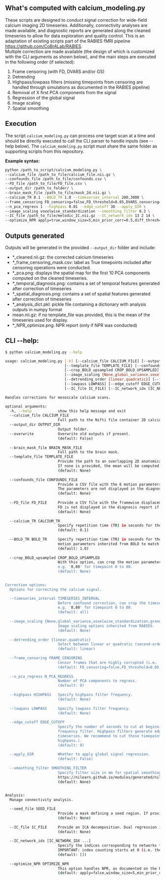 ## What's computed with calcium_modeling.py

These scripts are designed to conduct signal correction for wide-field calcium imaging 2D timeseries. Additionally, connectivity analyses are made available, and diagnostic reports are generated along the cleaned timeseries to allow for data exploration and quality control. This is an adaptation of existing scripts part of the RABIES fMRI pipeline https://github.com/CoBrALab/RABIES.
<br>
Multiple correction are made available (the design of which is customized with the CLI arguments as shown below), and the main steps are executed in the following order (if selected):

1. Frame censoring (with FD, DVARS and/or GS)
2. Detrending
3. Highpass/lowpass filters (missing timepoints from censoring are handled through simulations as documented in the RABIES pipeline)
4. Removal of X first PCA components from the signal
5. Regression of the global signal
6. Image scaling
7. Spatial smoothing

## Execution

The script ```calcium_modeling.py``` can process one target scan at a time and should be directly executed to call the CLI parser to handle inputs (see --help below). The ```calcium_modeling.py``` script must share the same folder as supporting scripts from this repository. 
<br>

**Example syntax:**
```sh
python /path_to_script/calcium_modeling.py \
--calcium_file /path_to_file/calcium_file.nii.gz \
--confounds_file /path_to_file/confounds.csv \
--FD_file /path_to_file/FD_file.csv \
--output_dir /path_to_folder/ \
--brain_mask_file /path_to_file/mask_2d.nii.gz \
--calcium_TR 0.1 --BOLD_TR 1.0 --timeseries_interval 200,3000 \
--frame_censoring FD_censoring=false,FD_threshold=0.05,DVARS_censoring=true,GS_censoring=true,minimum_timepoint=3 \
--n_pca_regress 1 --highpass 0.01 --edge_cutoff 30 --apply_GSR \
--image_scaling voxelwise_standardization --smoothing_filter 0.3 \
--IC_file /path_to_file/melodic_IC.nii.gz --IC_network_idx 13 2 14 \
--optimize_NPR apply=true,window_size=5,min_prior_corr=0.5,diff_thresh=0.05,max_iter=20,compute_max=false
```

## Outputs generated

Outputs will be generated in the provided `--output_dir` folder and include:

* *_cleaned.nii.gz: the corrected calcium timeseries
* *_frame_censoring_mask.csv: label as True timepoints included after censoring operations were conducted.
* *_pca.png: displays the spatial map for the first 10 PCA components computed on the cleaned timeseries.
* *_temporal_diagnosis.png: contains a set of temporal features generated after correction of timeseries
* *_spatial_diagnosis.png: contains a set of spatial features generated after correction of timeseries
* *_analysis_dict.pkl: pickle file containing a dictionary with analysis outputs in numpy format
* mean.nii.gz: if no template_file was provided, this is the mean of the timeseries used for display.
* *_NPR_optimize.png: NPR report (only if NPR was conducted)

## CLI --help:

```sh
$ python calcium_modeling.py --help

usage: calcium_modeling.py [-h] [--calcium_file CALCIUM_FILE] [--output_dir OUTPUT_DIR] [--overwrite] [--brain_mask_file BRAIN_MASK_FILE]
                           [--template_file TEMPLATE_FILE] [--confounds_file CONFOUNDS_FILE] [--FD_file FD_FILE] [--calcium_TR CALCIUM_TR] [--BOLD_TR BOLD_TR]
                           [--crop_BOLD_upsampled CROP_BOLD_UPSAMPLED] [--timeseries_interval TIMESERIES_INTERVAL]
                           [--image_scaling {None,global_variance,voxelwise_standardization,grand_mean_scaling,voxelwise_mean}]
                           [--detrending_order {linear,quadratic}] [--frame_censoring FRAME_CENSORING] [--n_pca_regress N_PCA_REGRESS] [--highpass HIGHPASS]
                           [--lowpass LOWPASS] [--edge_cutoff EDGE_CUTOFF] [--apply_GSR] [--smoothing_filter SMOOTHING_FILTER] [--seed_file SEED_FILE]
                           [--IC_file IC_FILE] [--IC_network_idx [IC_NETWORK_IDX ...]] [--optimize_NPR OPTIMIZE_NPR]

Handles corrections for mesoscale calcium scans.

optional arguments:
  -h, --help            show this help message and exit
  --calcium_file CALCIUM_FILE
                        Full path to the Nifti file container 2D calcium timeseries.
  --output_dir OUTPUT_DIR
                        Output folder.
  --overwrite           Overwrite old outputs if present. 
                        (default: False)
                        
  --brain_mask_file BRAIN_MASK_FILE
                        Full path to the brain mask.
  --template_file TEMPLATE_FILE
                        Provide the path to an overlapping 2D anatomical template. Used for display purpose only.
                        If none is provided, the mean will be computed from the calcium file as replacement.
                        (default: None)
                        
  --confounds_file CONFOUNDS_FILE
                        Provide a CSV file with the 6 motion parameters computed from a BOLD image, following the output format from RABIES.
                        The parameters are not displayed in the diagnosis report if not provided. 
                        (default: None)
                        
  --FD_file FD_FILE     Provide a CSV file with the framewise displacement estimate computed from a BOLD image, following the output format from RABIES.
                        FD is not displayed in the diagnosis report if not provided, and censoring cannot be applied based on FD. 
                        (default: None)
                        
  --calcium_TR CALCIUM_TR
                        Specify repetition time (TR) in seconds for the calcium file.
                        (default: 0.1)
                        
  --BOLD_TR BOLD_TR     Specify repetition time (TR) in seconds for the BOLD image. This is used to estimate upsampling of the 
                        motion parameters inherited from BOLD to match the calcium TR. 
                        (default: 1.0)
                        
  --crop_BOLD_upsampled CROP_BOLD_UPSAMPLED
                        With this option, can crop the motion parameters after upsampling if they don't match the calcium dimensions. 
                        e.g. '0,80' for timepoint 0 to 80.
                        (default: None)
                        

Correction options:
  Options for correcting the calcium signal. 

  --timeseries_interval TIMESERIES_INTERVAL
                        Before confound correction, can crop the timeseries within a specific interval. Can be used for instance to remove photobleach in the first frames. 
                        e.g. '0,80' for timepoint 0 to 80.
                        (default: all)
                        
  --image_scaling {None,global_variance,voxelwise_standardization,grand_mean_scaling,voxelwise_mean}
                        Image scaling options inherited from RABIES. 
                        (default: None)
                        
  --detrending_order {linear,quadratic}
                        Select between linear or quadratic (second-order) detrending of voxel timeseries.
                        (default: linear)
                        
  --frame_censoring FRAME_CENSORING
                        Censor frames that are highly corrupted (i.e. 'scrubbing'). Operates as documented in RABIES, with the addition of the GS censoring option. 
                        (default: FD_censoring=false,FD_threshold=0.05,DVARS_censoring=false,GS_censoring=false,minimum_timepoint=3)
                        
  --n_pca_regress N_PCA_REGRESS
                        Number of PCA components to regress.
                        (default: 0)
                        
  --highpass HIGHPASS   Specify highpass filter frequency.
                        (default: None)
                        
  --lowpass LOWPASS     Specify lowpass filter frequency.
                        (default: None)
                        
  --edge_cutoff EDGE_CUTOFF
                        Specify the number of seconds to cut at beginning and end of acquisition if applying a
                        frequency filter. Highpass filters generate edge effects at begining and end of the
                        timeseries. We recommend to cut those timepoints (around 30sec at both end for 0.01Hz 
                        highpass.).
                        (default: 0)
                        
  --apply_GSR           Whether to apply global signal regression. 
                        (default: False)
                        
  --smoothing_filter SMOOTHING_FILTER
                        Specify filter size in mm for spatial smoothing. Will apply nilearn's function 
                        https://nilearn.github.io/modules/generated/nilearn.image.smooth_img.html
                        (default: None)
                        

Analysis:
  Manage connectivity analysis. 

  --seed_file SEED_FILE
                        Provide a mask defining a seed region. If provided, seed connectivity is computed.
                        (default: None)
                        
  --IC_file IC_FILE     Provide an ICA decomposition. Dual regression is computed if provided, and this is needed for NPR.
                        (default: None)
                        
  --IC_network_idx [IC_NETWORK_IDX ...]
                        Specify the indices corresponding to networks to analyze from the --IC_file. 
                        IMPORTANT: index counting starts at 0 (i.e. the first component is selected with 0, not 1) 
                        (default: [])
                        
  --optimize_NPR OPTIMIZE_NPR
                        This option handles NPR, as documented on the RABIES pipeline. See RABIES documentation for details. 
                        (default: apply=false,window_size=5,min_prior_corr=0.5,diff_thresh=0.03,max_iter=20,compute_max=false)
```
